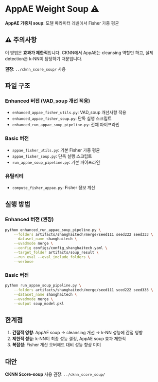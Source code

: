# AppAE Weight Soup ⚠️

**AppAE 가중치 soup**: 모델 파라미터 레벨에서 Fisher 가중 평균

## ⚠️ 주의사항

이 방법은 **효과가 제한적**입니다. CKNN에서 AppAE는 cleansing 역할만 하고, 실제 detection은 k-NN이 담당하기 때문입니다.

**권장**: `../cknn_score_soup/` 사용

## 파일 구조

### Enhanced 버전 (VAD_soup 개선 적용)
- `enhanced_appae_fisher_utils.py`: VAD_soup 개선사항 적용
- `enhanced_appae_fisher_soup.py`: 단독 실행 스크립트
- `enhanced_run_appae_soup_pipeline.py`: 전체 파이프라인

### Basic 버전
- `appae_fisher_utils.py`: 기본 Fisher 가중 평균
- `appae_fisher_soup.py`: 단독 실행 스크립트  
- `run_appae_soup_pipeline.py`: 기본 파이프라인

### 유틸리티
- `compute_fisher_appae.py`: Fisher 정보 계산

## 실행 방법

### Enhanced 버전 (권장)
```bash
python enhanced_run_appae_soup_pipeline.py \
    --folders artifacts/shanghaitech/merge/seed111 seed222 seed333 \
    --dataset_name shanghaitech \
    --uvadmode merge \
    --config configs/config_shanghaitech.yaml \
    --target_folder artifacts/soup_result \
    --run_eval --eval_include_folders \
    --verbose
```

### Basic 버전
```bash
python run_appae_soup_pipeline.py \
    --folders artifacts/shanghaitech/merge/seed111 seed222 seed333 \
    --dataset_name shanghaitech \
    --uvadmode merge \
    --output soup_model.pkl
```

## 한계점

1. **간접적 영향**: AppAE soup → cleansing 개선 → k-NN 성능에 간접 영향
2. **제한적 성능**: k-NN이 최종 성능 결정, AppAE soup 효과 제한적  
3. **복잡성**: Fisher 계산 오버헤드 대비 성능 향상 미미

## 대안

**CKNN Score-soup** 사용 권장: `../cknn_score_soup/`